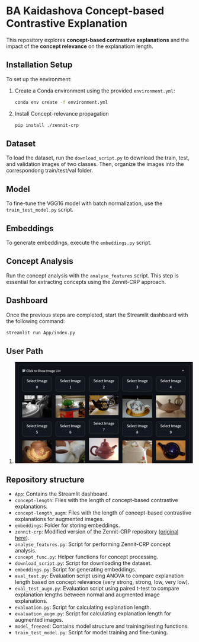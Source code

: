 # BA Kaidashova Concept-based Contrastive Explanation

This repository explores **concept-based contrastive explanations** and the impact of the **concept relevance** on the explanatiom length. 

## **Installation Setup**

To set up the environment:

1. Create a Conda environment using the provided `environment.yml`:
   ```bash
   conda env create -f environment.yml
    ```
2. Install Concept-relevance propagation

    ```bash
    pip install ./zennit-crp
    ```
## Dataset

To load the dataset, run the `download_script.py` to download the train, test, and validation images of two classes. Then, organize the images into the correspondong train/test/val folder.

## Model

To fine-tune the VGG16 model with batch normalization, use the `train_test_model.py` script.

## Embeddings

To generate embeddings, execute the `embeddings.py` script.

## Concept Analysis

Run the concept analysis with the `analyse_features` script.
This step is essential for extracting concepts using the Zennit-CRP approach.

## Dashboard

Once the previous steps are completed, start the Streamlit dashboard with the following command:
```bash
streamlit run App/index.py
```

## User Path
1. ![Diagramm zur Architektur](images/select-image.png)



## Repository structure

- `App`: Contains the Streamlit dashboard.
- `concept-length`: Files with the length of concept-based contrastive explanations.
- `concept-length_augm`: Files with the length of concept-based contrastive explanations for augmented images.
- `embeddings`: Folder for storing embeddings.
- `zennit-crp`: Modified version of the Zennit-CRP repository ([original here](https://github.com/rachtibat/zennit-crp)).
- `analyse_features.py`: Script for performing Zennit-CRP concept analysis.
- `concept_func.py`: Helper functions for concept processing.
- `download_script.py`: Script for downloading the dataset.
- `embeddings.py`: Script for generating embeddings.
- `eval_test.py`: Evaluation script using ANOVA to compare explanation length based on concept relevance (very strong, strong, low, very low).
- `eval_test_augm.py`: Evaluation script using paired t-test to compare explanation lengths between normal and augmented image explanations.
- `evaluation.py`: Script for calculating explanation length.
- `evaluation_augm.py`: Script for calculating explanation length for augmented images.
- `model_freezed`: Contains model structure and training/testing functions.
- `train_test_model.py`: Script for model training and fine-tuning.



